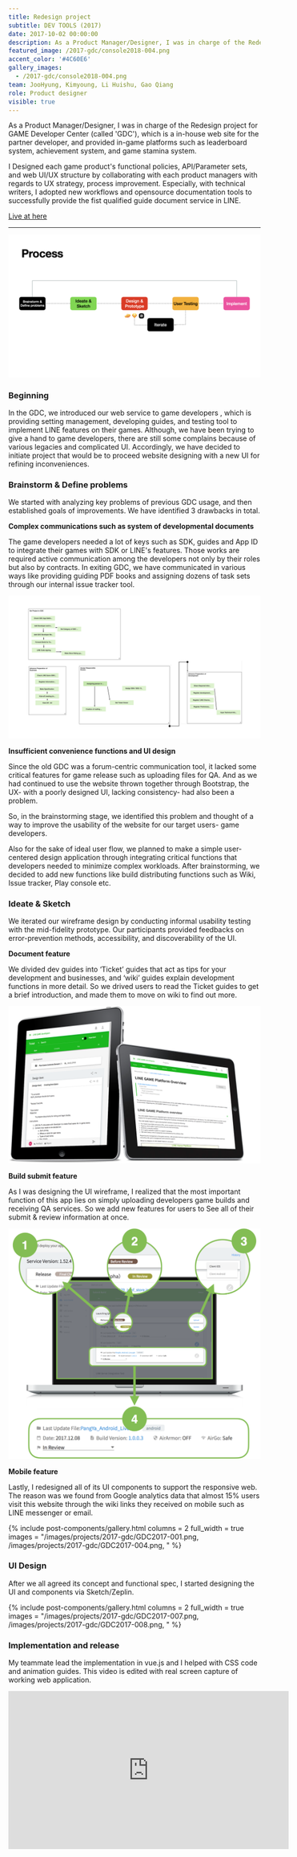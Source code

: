 ```yaml
---
title: Redesign project
subtitle: DEV TOOLS (2017)
date: 2017-10-02 00:00:00
description: As a Product Manager/Designer, I was in charge of the Redesign project for LINE GAME Developers site as known as 'GDC', which is a in-house web site for the partner developer, and provided in-game platforms such as leaderboard system, achievement system, and game stamina system.
featured_image: /2017-gdc/console2018-004.png
accent_color: '#4C60E6'
gallery_images:
  - /2017-gdc/console2018-004.png
team: JooHyung, Kimyoung, Li Huishu, Gao Qiang
role: Product designer
visible: true
---
```


As a Product Manager/Designer, I was in charge of the Redesign project for GAME Developer Center (called 'GDC'), which is a in-house web site for the partner developer, and provided in-game platforms such as leaderboard system, achievement system, and game stamina system.

I Designed each game product's functional policies, API/Parameter sets, and web UI/UX structure by collaborating with each product managers with regards to UX strategy, process improvement. Especially, with technical writers, I adopted new workflows and opensource documentation tools to successfully provide the fist qualified guide document service in LINE.


<a href="https://gdc.game.line.me/" class="button--fill" target="_blank">Live at here</a>


----

![](/images/projects/Portfolio/Portfolio.003.png)

### Beginning

In the GDC, we introduced our web service to game developers , which is providing setting management, developing guides, and testing tool to implement LINE features on their games. Although, we have been trying to give a hand to game developers, there are still some complains because of various legacies and complicated UI. Accordingly, we have decided to initiate project that would be to proceed website designing with a new UI for refining inconveniences.

### Brainstorm & Define problems

We started with analyzing key problems of previous GDC usage, and then established goals of improvements. We have identified 3 drawbacks in total.

**Complex communications such as system of developmental documents**

The game developers needed a lot of keys such as SDK, guides and App ID to integrate their games with SDK or LINE's features. Those works are required active communication among the developers not only by their roles but also by contracts. In exiting GDC, we have communicated in various ways like providing guiding PDF books and assigning dozens of task sets through our internal issue tracker tool.

![](/images/projects/Portfolio/Portfolio.004.png)


**Insufficient convenience functions and UI design**

Since the old GDC was a forum-centric communication tool, it lacked some critical features for game release such as uploading files for QA. And as we had continued to use the website thrown together through Bootstrap, the UX- with a poorly designed UI, lacking consistency- had also been a problem.

So, in the brainstorming stage, we identified this problem and thought of a way to improve the usability of the website for our target users- game developers.

Also for the sake of ideal user flow, we planned to make a simple user-centered design application through integrating critical functions that developers needed to minimize complex workloads. After brainstorming, we decided to add new functions like build distributing functions such as Wiki, Issue tracker, Play console etc. 

### Ideate & Sketch

We iterated our wireframe design by conducting informal usability testing with the mid-fidelity prototype. Our participants provided feedbacks on error-prevention methods, accessibility, and discoverability of the UI.

**Document feature**

We divided dev guides into ‘Ticket’ guides that act as tips for your development and businesses, and ‘wiki’ guides explain development functions in more detail. So we drived users to read the Ticket guides to get a brief introduction, and made them to move on wiki to find out more.

![](/images/projects/2017-gdc/GDC2017-002.png)


**Build submit feature**

As I was designing the UI wireframe, I realized that the most important function of this app lies on simply uploading developers game builds and receiving QA services. So we add new features for users to See all of their submit & review information at once.

![](/images/projects/2017-gdc/GDC2017-003.png)


**Mobile feature**

Lastly, I redesigned all of its UI components to support the responsive web. The reason was we found from Google analytics data that almost 15% users visit this website through the wiki links they received  on mobile such as LINE messenger or email.  


{% include post-components/gallery.html
	columns = 2
	full_width = true
	images = "/images/projects/2017-gdc/GDC2017-001.png, /images/projects/2017-gdc/GDC2017-004.png,
	"
%}


### UI Design

After we all agreed its concept and functional spec, I started designing the UI and components via Sketch/Zeplin. 

{% include post-components/gallery.html
	columns = 2
	full_width = true
	images = "/images/projects/2017-gdc/GDC2017-007.png, /images/projects/2017-gdc/GDC2017-008.png,
	"
%}

### Implementation and release

My teammate lead the implementation in vue.js and I helped with CSS code and animation guides. This video is edited with real screen capture of working web application.


<iframe width="560" height="315" src="https://www.youtube.com/embed/CP8hyeFnomg" frameborder="0" allow="accelerometer; autoplay; encrypted-media; gyroscope; picture-in-picture" allowfullscreen></iframe>
